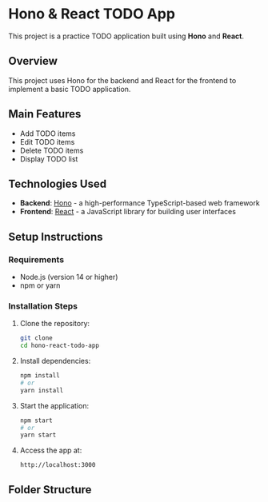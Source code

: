 # Hono & React TODO App

This project is a practice TODO application built using **Hono** and **React**.

## Overview

This project uses Hono for the backend and React for the frontend to implement a basic TODO application.

## Main Features

- Add TODO items
- Edit TODO items
- Delete TODO items
- Display TODO list

## Technologies Used

- **Backend**: [Hono](https://hono.dev/) - a high-performance TypeScript-based web framework
- **Frontend**: [React](https://reactjs.org/) - a JavaScript library for building user interfaces

## Setup Instructions

### Requirements

- Node.js (version 14 or higher)
- npm or yarn

### Installation Steps

1. Clone the repository:

   ```bash
   git clone
   cd hono-react-todo-app
   ```

2. Install dependencies:

   ```bash
   npm install
   # or
   yarn install
   ```

3. Start the application:

   ```bash
   npm start
   # or
   yarn start
   ```

4. Access the app at:
   ```
   http://localhost:3000
   ```

## Folder Structure
